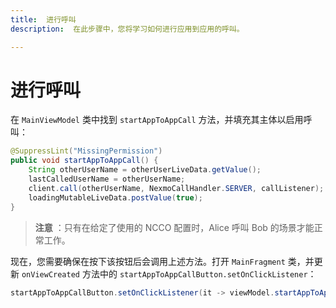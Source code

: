 ```yaml
---
title:  进行呼叫
description:  在此步骤中，您将学习如何进行应用到应用的呼叫。

---
```


进行呼叫
====

在 `MainViewModel` 类中找到 `startAppToAppCall` 方法，并填充其主体以启用呼叫：

```java
@SuppressLint("MissingPermission")
public void startAppToAppCall() {
    String otherUserName = otherUserLiveData.getValue();
    lastCalledUserName = otherUserName;
    client.call(otherUserName, NexmoCallHandler.SERVER, callListener);
    loadingMutableLiveData.postValue(true);
}
```

> **注意** ：只有在给定了使用的 NCCO 配置时，Alice 呼叫 Bob 的场景才能正常工作。

现在，您需要确保在按下该按钮后会调用上述方法。打开 `MainFragment` 类，并更新 `onViewCreated` 方法中的 `startAppToAppCallButton.setOnClickListener`：

```java
startAppToAppCallButton.setOnClickListener(it -> viewModel.startAppToAppCall());
```

